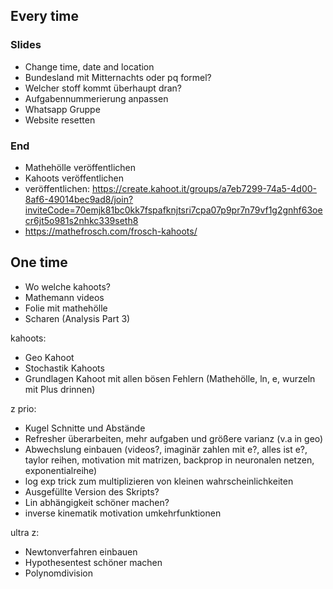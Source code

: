 ## Every time
### Slides
- Change time, date and location
- Bundesland mit Mitternachts oder pq formel?
- Welcher stoff kommt überhaupt dran?
- Aufgabennummerierung anpassen
- Whatsapp Gruppe
- Website resetten

### End
- Mathehölle veröffentlichen
- Kahoots veröffentlichen
- veröffentlichen: https://create.kahoot.it/groups/a7eb7299-74a5-4d00-8af6-49014bec9ad8/join?inviteCode=70emjk81bc0kk7fspafknjtsri7cpa07p9pr7n79vf1g2gnhf63oecr6jt5o981s2nhkc339seth8
- https://mathefrosch.com/frosch-kahoots/

## One time
- Wo welche kahoots?
- Mathemann videos
- Folie mit mathehölle
- Scharen (Analysis Part 3)

kahoots:
- Geo Kahoot
- Stochastik Kahoots
- Grundlagen Kahoot mit allen bösen Fehlern (Mathehölle, ln, e, wurzeln mit Plus drinnen)

z prio:
- Kugel Schnitte und Abstände
- Refresher überarbeiten, mehr aufgaben und größere varianz (v.a in geo)
- Abwechslung einbauen (videos?, imaginär zahlen mit e?, alles ist e?, taylor reihen, motivation mit matrizen, backprop in neuronalen netzen, exponentialreihe)
- log exp trick zum multiplizieren von kleinen wahrscheinlichkeiten
- Ausgefüllte Version des Skripts?
- Lin abhängigkeit schöner machen?
- inverse kinematik motivation umkehrfunktionen

ultra z:
- Newtonverfahren einbauen
- Hypothesentest schöner machen
- Polynomdivision